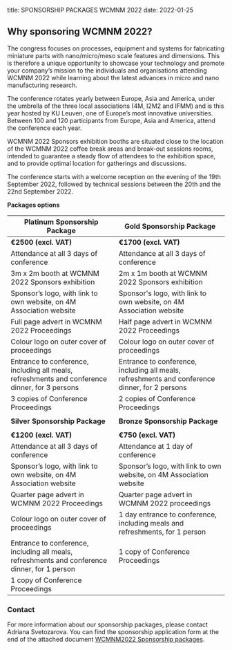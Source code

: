 title: SPONSORSHIP PACKAGES WCMNM 2022
date: 2022-01-25

## Why sponsoring WCMNM 2022?

The congress focuses on processes, equipment and systems for fabricating miniature parts with nano/micro/meso scale features and dimensions. This is therefore a unique opportunity to showcase your technology and promote your company’s mission to the individuals and organisations attending WCMNM 2022 while learning about the latest advances in micro and nano manufacturing research.

The conference rotates yearly between Europe, Asia and America, under the umbrella of the three local associations (4M, I2M2 and IFMM) and is this year hosted by KU Leuven, one of Europe’s most innovative universities. Between 100 and 120 participants from Europe, Asia and America, attend the conference each year.

WCMNM 2022 Sponsors exhibition booths are situated close to the location of the WCMNM 2022 coffee break areas and break-out sessions rooms, intended to guarantee a steady flow of attendees to the exhibition space, and to provide optimal location for gatherings and discussions.

The conference starts with a welcome reception on the evening of the 19th September 2022, followed by technical sessions between the 20th and the 22nd September 2022.


**Packages options**

| **Platinum Sponsorship Package** | **Gold Sponsorship Package** |
|---|---|
| **€2500 (excl. VAT)** | **€1700 (excl. VAT)** |
| Attendance at all 3 days of conference | Attendance at all 3 days of conference |
| 3m x 2m booth at WCMNM 2022 Sponsors exhibition | 2m x 1m booth at WCMNM 2022 Sponsors exhibition |
| Sponsor’s logo, with link to own website, on 4M Association website | Sponsor's logo, with link to own website, on 4M Association website |
| Full page advert in WCMNM 2022 Proceedings | Half page advert in WCMNM 2022 Proceedings |
| Colour logo on outer cover of proceedings | Colour logo on outer cover of proceedings |
| Entrance to conference, including all meals, refreshments and conference dinner, for 3 persons | Entrance to conference, including all meals, refreshments and conference dinner, for 2 persons |
| 3 copies of Conference Proceedings | 2 copies of Conference Proceedings |
| | |
| **Silver Sponsorship Package** | **Bronze Sponsorship Package** |
| | |
| **€1200 (excl. VAT)** | **€750 (excl. VAT)** |
| Attendance at all 3 days of conference | Attendance at 1 day of conference |
| Sponsor’s logo, with link to own website, on 4M Association website | Sponsor’s logo, with link to own website, on 4M Association website |
| Quarter page advert in WCMNM 2022 Proceedings | Quarter page advert in WCMNM 2022 proceedings |
| Colour logo on outer cover of proceedings | 1 day entrance to conference, including meals and refreshments, for 1 person |
| Entrance to conference, including all meals, refreshments and conference dinner, for 1 person | 1 copy of Conference Proceedings |
| 1 copy of Conference Proceedings | |

	
### Contact

For more information about our sponsorship packages, please contact Adriana Svetozarova. 
You can find the sponsorship application form at the end of the attached document <a href="/files/WCMNM2022 Sponsorship packages.pdf">WCMNM2022 Sponsorship packages</a>.
